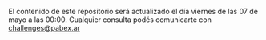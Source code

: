 El contenido de este repositorio será actualizado el día viernes de las 07 de mayo a las 00:00. Cualquier consulta podés comunicarte con challenges@pabex.ar
